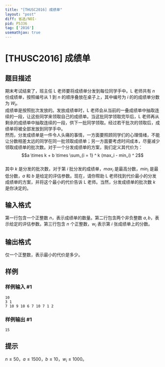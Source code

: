 ```yaml
---
title: "[THUSC2016] 成绩单"
layout: "post"
diff: 省选/NOI-
pid: P5336
tag: ['2016']
usemathjax: true
---
```


# [THUSC2016] 成绩单
## 题目描述

期末考试结束了，班主任 L 老师要将成绩单分发到每位同学手中。L 老师共有 $n$ 份成绩单，按照编号从 $1$ 到 $n$ 的顺序叠放在桌子上，其中编号为 $i$ 的的成绩单分数为 $W_i$。       
成绩单是按照批次发放的。发放成绩单时，L 老师会从当前的一叠成绩单中抽取连续的一段，让这些同学来领取自己的成绩单。当这批同学领取完毕后，L 老师再从剩余的成绩单中抽取连续的一段，供下一批同学领取。经过若干批次的领取后，成绩单将被全部发放到同学手中。       
然而，分发成绩单是一件令人头痛的事情，一方面要照顾同学们的心理情绪，不能让分数相差太远的同学在同一批领取成绩单；另一方面要考虑时间成本，尽量减少领取成绩单的批次数。对于一个分发成绩单的方案，我们定义其代价为：    
$$a \times k + b \times \sum_{i = 1} ^ k (max_i - min_i) ^ 2$$        
其中 $k$ 是分发的批次数，对于第 $i$ 批分发的成绩单，$max_i$ 是最高分数，$min_i$ 是最低分数，$a$ 和 $b$ 是给定的评估参数。现在，请你帮助 L 老师找到代价最小的分发成绩单的方案，并将这个最小的代价告诉 L 老师。当然，分发成绩单的批次数 $k$ 是你决定的。

## 输入格式

第一行包含一个正整数 $n$，表示成绩单的数量。第二行包含两个非负整数 $a,b$，表示给定的评估参数。第三行包含 $n$ 个正整数，$w_i$ 表示第 $i$ 张成绩单上的分数。
## 输出格式

仅一个正整数，表示最小的代价是多少。  
## 样例

### 样例输入 #1
```
10
3 1
7 10 9 10 6 7 10 7 1 2

```
### 样例输出 #1
```
15
```
## 提示

$n \leq 50$，$a \leq 1500$，$b \leq 10$，$w_i \leq 1000$。
